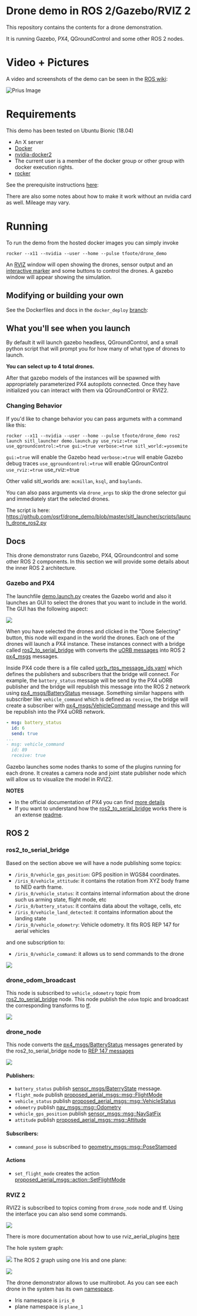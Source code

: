 # Drone demo in ROS 2/Gazebo/RVIZ 2

This repository contains the contents for a drone demonstration.

It is running Gazebo, PX4, QGroundControl and some other ROS 2 nodes.

# Video + Pictures

A video and screenshots of the demo can be seen in the [ROS wiki](https://wiki.ros.org/ng_drones):

![Prius Image](img/screenshot.png)

# Requirements

This demo has been tested on Ubuntu Bionic (18.04)

* An X server
* [Docker](https://www.docker.com/get-docker)
* [nvidia-docker2](https://github.com/nvidia/nvidia-docker/wiki/Installation-(version-2.0))
* The current user is a member of the docker group or other group with docker execution rights.
* [rocker](https://github.com/osrf/rocker)

See the prerequisite instructions [here](https://github.com/osrf/px4sitl/blob/master/install.md):

There are also some notes about how to make it work without an nvidia card as well. Mileage may vary.

# Running

To run the demo from the hosted docker images you can simply invoke

`rocker --x11 --nvidia --user --home --pulse tfoote/drone_demo`

An [RVIZ](http://wiki.ros.org/rviz) window will open showing the drones, sensor output and an [interactive marker](http://wiki.ros.org/interactive_markers) and some buttons to control the drones. A gazebo window will appear showing the simulation.

## Modifying or building your own

See the Dockerfiles and docs in the `docker_deploy` [branch](https://github.com/osrf/drone_demo/tree/docker_deploy):

## What you'll see when you launch

By default it will launch gazebo headless, QGroundControl, and a small python script that will prompt you for how many of what type of drones to launch.

**You can select up to 4 total drones.**

After that gazebo models of the instances will be spawned with appropriately parameterized PX4 autopilots connected.
Once they have initialized you can interact with them via QGroundControl or RVIZ2.


### Changing Behavior

If you'd like to change behavior you can pass argumets with a command like this:

`rocker --x11 --nvidia --user --home --pulse tfoote/drone_demo ros2 launch sitl_launcher demo.launch.py use_rviz:=true use_qgroundcontrol:=true gui:=true verbose:=true sitl_world:=yosemite`

`gui:=true` will enable the Gazebo head
`verbose:=true` will enable Gazebo debug traces
`use_qgroundcontrol:=true` will enable QGrounControl
`use_rviz:=true` use_rviz:=true

Other valid sitl_worlds are: `mcmillan`, `ksql`, and `baylands`.

You can also pass arguments via `drone_args` to skip the drone selector gui and immediately start the selected drones.

The script is here: https://github.com/osrf/drone_demo/blob/master/sitl_launcher/scripts/launch_drone_ros2.py

## Docs

This drone demonstrator runs Gazebo, PX4, QGroundcontrol and some other ROS 2 components. In this section we will provide some details about the inner ROS 2 architecture.

### Gazebo and PX4

The launchfile [demo.launch.py](https://github.com/osrf/drone_demo/blob/ahcorde/ros2/sitl_launcher/launch/demo.launch.py) creates the Gazebo world and also it launches an GUI to select the drones that you want to include in the world. The GUI has the following aspect:

![](img/gui_drone_selector.png)

When you have selected the drones and clicked in the "Done Selecting" button, this node will expand in the world the drones. Each one of the drones will launch a PX4 instance. These instances connect with a bridge called [ros2_to_serial_bridge](https://github.com/osrf/ros2_serial_example/tree/master/ros2_serial_example) with converts the [uORB messages](https://dev.px4.io/v1.9.0/en/middleware/uorb.html) into ROS 2 [px4_msgs](https://github.com/PX4/px4_msgs/) messages.

Inside PX4 code there is a file called [uorb_rtps_message_ids.yaml](https://github.com/PX4/Firmware/blob/master/msg/tools/uorb_rtps_message_ids.yaml) which defines the publishers and subscribers that the bridge will connect. For example, the `battery_status` message will be send by the PX4 uORB publisher and the bridge will republish this message into the ROS 2 network using [px4_msgs/BatteryStatus](https://github.com/PX4/px4_msgs/blob/master/msg/BatteryStatus.msg) message. Something similar happens with subscriber like `vehicle_command` which is defined as `receive`, the bridge will create a subscriber with [px4_msgs/VehicleCommand](https://github.com/PX4/px4_msgs/blob/master/msg/VehicleCommand.msg) message and this will be republish into the PX4 uORB network.

```yaml
- msg: battery_status
  id: 6
  send: true
...
- msg: vehicle_command
  id: 89
  receive: true
```

Gazebo launches some nodes thanks to some of the plugins running for each drone. It creates a camera node and joint state publisher node which will allow us to visualize the model in RVIZ2.

**NOTES**
 - In the official documentation of PX4 you can find [more details](https://dev.px4.io/v1.9.0/en/middleware/micrortps.html#ros2ros-application-pipeline)
 - If you want to understand how the [ros2_to_serial_bridge](https://github.com/osrf/ros2_serial_example/tree/master/ros2_serial_example) works there is an extense [readme](https://github.com/osrf/ros2_serial_example).

## ROS 2

### ros2_to_serial_bridge

Based on the section above we will have a node publishing some topics:

  - `/iris_0/vehicle_gps_position`: GPS position in WGS84 coordinates.
  - `/iris_0/vehicle_attitude`: it contains the rotation from XYZ body frame to NED earth frame.
  - `/iris_0/vehicle_status`: it contains internal information about the drone such us arming state, flight mode, etc
  - `/iris_0/battery_status`: it contains data about the voltage, cells, etc
  - `/iris_0/vehicle_land_detected`: it contains information about the landing state
  - `/iris_0/vehicle_odometry`: Vehicle odometry. It fits ROS REP 147 for aerial vehicles

and one subscription to:

 - `/iris_0/vehicle_command`: it allows us to send commands to the drone

 ![](img/ros2_bridge.png)

### drone_odom_broadcast

This node is subscribed to `vehicle_odometry` topic from  [ros2_to_serial_bridge](https://github.com/osrf/ros2_serial_example/tree/master/ros2_serial_example) node. This node publish the `odom` topic and broadcast the corresponding transforms to [tf](http://wiki.ros.org/tf).

![](img/odom.png)

### drone_node

This node converts the [px4_msgs/BatteryStatus](https://github.com/PX4/px4_msgs/blob/master/msg/BatteryStatus.msg) messages generated by the ros2_to_serial_bridge node to [REP 147 messages](https://www.ros.org/reps/rep-0147.html)

![](img/drone_node.png)

#### Publishers:
 - `battery_status` publish [sensor_msgs/BaterryState](https://github.com/ros2/common_interfaces/blob/master/sensor_msgs/msg/BatteryState.msg) message.
 - `flight_mode` publish [proposed_aerial_msgs::msg::FlightMode](https://github.com/osrf/drone_demo/blob/ahcorde/ros2/proposed_aerial_msgs/msg/FlightMode.msg)
 - `vehicle_status` publish [proposed_aerial_msgs::msg::VehicleStatus](https://github.com/osrf/drone_demo/blob/ahcorde/ros2/proposed_aerial_msgs/msg/VehicleStatus.msg)
 - `odometry` publish [nav_msgs::msg::Odometry](https://github.com/ros2/common_interfaces/blob/master/nav_msgs/msg/Odometry.msg)
 - `vehicle_gps_position` publish [sensor_msgs::msg::NavSatFix](https://github.com/ros2/common_interfaces/blob/master/sensor_msgs/msg/NavSatFix.msg)
 - `attitude` publish [proposed_aerial_msgs::msg::Attitude](https://github.com/osrf/drone_demo/blob/ahcorde/ros2/proposed_aerial_msgs/msg/Attitude.msg)


#### Subscribers:

 - `command_pose` is subscribed to [geometry_msgs::msg::PoseStamped](https://github.com/ros2/common_interfaces/blob/master/geometry_msgs/msg/PoseStamped.msg)

#### Actions

 - `set_flight_mode` creates the action [proposed_aerial_msgs::action::SetFlightMode](https://github.com/osrf/drone_demo/blob/ahcorde/ros2/proposed_aerial_msgs/action/SetFlightMode.action)

### RVIZ 2

RVIZ2 is subscribed to topics coming from `drone_node` node and tf. Using the interface you can also send some commands.

![](img/rviz2.png)

There is more documentation about how to use rviz_aerial_plugins [here](https://github.com/osrf/rviz_aerial_plugins)

The hole system graph:


![](img/system.png)
The ROS 2 graph using one Iris and one plane:

![](img/system2.png)

The drone demonstrator allows to use multirobot. As you can see each drone in the system has its own [namespace](http://wiki.ros.org/Names).

 - Iris namespace is `iris_0`
 - plane namespace is `plane_1`
